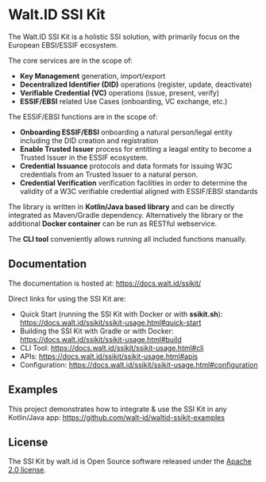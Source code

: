 # Walt.ID SSI Kit

The Walt.ID SSI Kit is a holistic SSI solution, with primarily focus on the European EBSI/ESSIF ecosystem.

The core services are in the scope of:
 - **Key Management** generation, import/export
 - **Decentralized Identifier (DID)** operations (register, update, deactivate)
 - **Verifiable Credential (VC)** operations (issue, present, verify)
 - **ESSIF/EBSI** related Use Cases (onboarding, VC exchange, etc.)

The ESSIF/EBSI functions are in the scope of:
 - **Onboarding ESSIF/EBSI** onboarding a natural person/legal entity including the DID creation and registration
 - **Enable Trusted Issuer** process for entitling a leagal entity to become a Trusted Issuer in the ESSIF ecosystem.
 - **Credential Issuance** protocols and data formats for issuing W3C credentials from an Trusted Issuer to a natural person.
 - **Credential Verification** verification facilities in order to determine the validity of a W3C verifiable credential aligned with ESSIF/EBSI standards

The library is written in **Kotlin/Java based library** and can be directly integrated as Maven/Gradle dependency. Alternatively the library or the additional **Docker container** can be run as RESTful webservice.

The **CLI tool** conveniently allows running all included functions manually. 

## Documentation

The documentation is hosted at: https://docs.walt.id/ssikit/

Direct links for using the SSI Kit are:

- Quick Start (running the SSI Kit with Docker or with **ssikit.sh**): https://docs.walt.id/ssikit/ssikit-usage.html#quick-start
- Building the SSI Kit with Gradle or with Docker: https://docs.walt.id/ssikit/ssikit-usage.html#build
- CLI Tool: https://docs.walt.id/ssikit/ssikit-usage.html#cli
- APIs: https://docs.walt.id/ssikit/ssikit-usage.html#apis
- Configuration: https://docs.walt.id/ssikit/ssikit-usage.html#configuration

## Examples

This project demonstrates how to integrate & use the SSI Kit in any Kotlin/Java app: https://github.com/walt-id/waltid-ssikit-examples

## License

The SSI Kit by walt.id is Open Source software released under the [Apache 2.0 license](https://www.apache.org/licenses/LICENSE-2.0.html).
